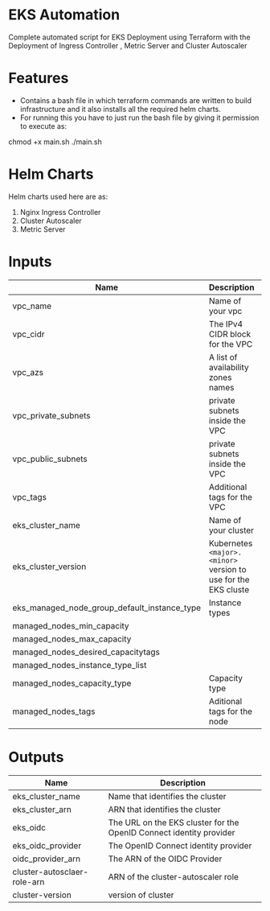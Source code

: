# EKS Automation 
Complete automated script for EKS Deployment using Terraform with the Deployment of Ingress Controller , Metric Server and Cluster Autoscaler

# Features
* Contains a bash file in which terraform commands are written to build infrastructure and it also installs all the required helm charts.
* For running this you have to just run the bash file by giving it permission to execute as:

 chmod +x main.sh
./main.sh

# Helm Charts 
 Helm charts used here are as:

1. Nginx Ingress Controller
2. Cluster Autoscaler
3. Metric Server



# Inputs

|Name              |Description                                          |Type   |Default|
|------------------|-----------------------                              |-------|-------|
|vpc_name    |Name of your vpc                               |string |""     |
|vpc_cidr  |The IPv4 CIDR block for the VPC                    |string |""     |0.0.0.0/0
|vpc_azs          |A list of availability zones names                          |string |[]     |
|vpc_private_subnets    |private subnets inside the VPC              | |[]       |
|vpc_public_subnets          |private subnets inside the VPC |   |[]  |
|vpc_tags |Additional tags for the VPC	        |number |1      |
|eks_cluster_name    |Name of your cluster                               |string |""     |
|eks_cluster_version  | Kubernetes `<major>.<minor>` version to use for the EKS cluste       |string |null    |
|eks_managed_node_group_default_instance_type          |Instance types                          |string |""     |
|managed_nodes_min_capacity    |            |number |       |
|managed_nodes_max_capacity          |  |number   |  |
|managed_nodes_desired_capacitytags | |number |1      |
|managed_nodes_instance_type_list    |         | |    |
|managed_nodes_capacity_type  | Capacity type                                  |string |""     |
|managed_nodes_tags          |Aditional tags for the node |string |""     |


# Outputs

|Name              |Description                        |                                    
|------------------|-----------------------            |                
|eks_cluster_name    |Name that identifies the cluster |                   
|eks_cluster_arn       |ARN that identifies the cluster    |   
|eks_oidc|The URL on the EKS cluster for the OpenID Connect identity provider|
|eks_oidc_provider|The OpenID Connect identity provider|
|oidc_provider_arn|The ARN of the OIDC Provider|
|cluster-autosclaer-role-arn  |ARN of the cluster-autoscaler role|
|cluster-version|version of cluster|

